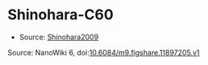 <a name="material" />

# Shinohara-C60
<script type="application/ld+json">
  {
    "@context": "https://schema.org/",
    "@type": "ChemicalSubstance",
    "@id": "https://egonw.github.io/nanowiki/nanowiki472.html#material",
    "http://purl.org/dc/terms/conformsTo":
      {
        "@type": "CreativeWork",
        "@id": "https://bioschemas.org/profiles/ChemicalSubstance/0.4-RELEASE/"
      },
    "identfier": "472",
    "name": "Shinohara-C60",
    "url": "https://egonw.github.io/nanowiki/nanowiki472.html#material",
    "sameAs": "http://127.0.0.1/mediawiki/index.php/Special:URIResolver/Shinohara-2DC60"
  }
</script>


* Source: [Shinohara2009](articleShinohara2009.md)


Source: NanoWiki 6, doi:[10.6084/m9.figshare.11897205.v1](https://doi.org/10.6084/m9.figshare.11897205.v1)
